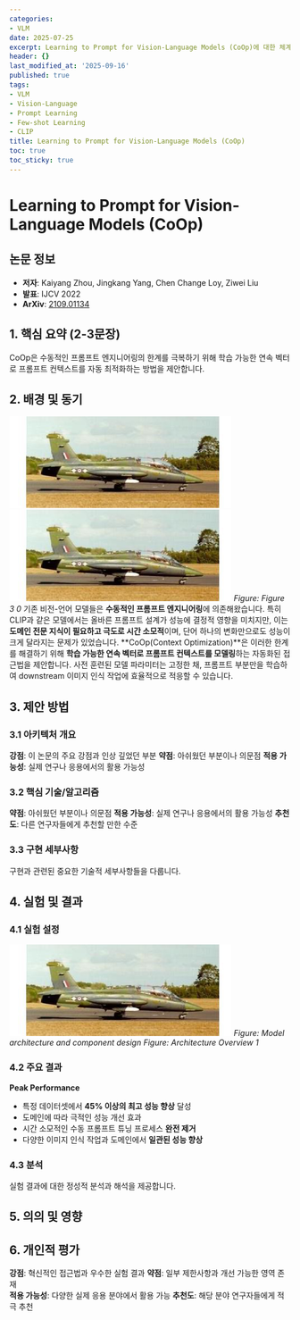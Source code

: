 ```yaml
---
categories:
- VLM
date: 2025-07-25
excerpt: Learning to Prompt for Vision-Language Models (CoOp)에 대한 체계적 분석과 핵심 기여 요약
header: {}
last_modified_at: '2025-09-16'
published: true
tags:
- VLM
- Vision-Language
- Prompt Learning
- Few-shot Learning
- CLIP
title: Learning to Prompt for Vision-Language Models (CoOp)
toc: true
toc_sticky: true
---
```


# Learning to Prompt for Vision-Language Models (CoOp)

## 논문 정보
- **저자**: Kaiyang Zhou, Jingkang Yang, Chen Change Loy, Ziwei Liu
- **발표**: IJCV 2022
- **ArXiv**: [2109.01134](https://arxiv.org/abs/2109.01134)

## 1. 핵심 요약 (2-3문장)
CoOp은 수동적인 프롬프트 엔지니어링의 한계를 극복하기 위해 학습 가능한 연속 벡터로 프롬프트 컨텍스트를 자동 최적화하는 방법을 제안합니다.

## 2. 배경 및 동기
![Figure 3 0](/assets/images/paper/coop-learning-to-prompt-for-vision-language-models/figure_3_0.png)
![Figure 3 0](/assets/images/paper/coop-learning-to-prompt-for-vision-language-models/figure_3_0.png)
*Figure: Figure 3 0*
기존 비전-언어 모델들은 **수동적인 프롬프트 엔지니어링**에 의존해왔습니다. 특히 CLIP과 같은 모델에서는 올바른 프롬프트 설계가 성능에 결정적 영향을 미치지만, 이는 **도메인 전문 지식이 필요하고 극도로 시간 소모적**이며, 단어 하나의 변화만으로도 성능이 크게 달라지는 문제가 있었습니다.
**CoOp(Context Optimization)**은 이러한 한계를 해결하기 위해 **학습 가능한 연속 벡터로 프롬프트 컨텍스트를 모델링**하는 자동화된 접근법을 제안합니다. 사전 훈련된 모델 파라미터는 고정한 채, 프롬프트 부분만을 학습하여 downstream 이미지 인식 작업에 효율적으로 적응할 수 있습니다.

## 3. 제안 방법

### 3.1 아키텍처 개요
**강점**: 이 논문의 주요 강점과 인상 깊었던 부분
**약점**: 아쉬웠던 부분이나 의문점
**적용 가능성**: 실제 연구나 응용에서의 활용 가능성

### 3.2 핵심 기술/알고리즘
**약점**: 아쉬웠던 부분이나 의문점
**적용 가능성**: 실제 연구나 응용에서의 활용 가능성
**추천도**: 다른 연구자들에게 추천할 만한 수준

### 3.3 구현 세부사항
구현과 관련된 중요한 기술적 세부사항들을 다룹니다.

## 4. 실험 및 결과

### 4.1 실험 설정
![Architecture Overview 1](/assets/images/paper/coop-learning-to-prompt-for-vision-language-models/architecture_overview_1.png)
*Figure: Model architecture and component design*
*Figure: Architecture Overview 1*

### 4.2 주요 결과
**Peak Performance**
- 특정 데이터셋에서 **45% 이상의 최고 성능 향상** 달성
- 도메인에 따라 극적인 성능 개선 효과
- 시간 소모적인 수동 프롬프트 튜닝 프로세스 **완전 제거**
- 다양한 이미지 인식 작업과 도메인에서 **일관된 성능 향상**

### 4.3 분석
실험 결과에 대한 정성적 분석과 해석을 제공합니다.

## 5. 의의 및 영향


## 6. 개인적 평가

**강점**: 혁신적인 접근법과 우수한 실험 결과
**약점**: 일부 제한사항과 개선 가능한 영역 존재  
**적용 가능성**: 다양한 실제 응용 분야에서 활용 가능
**추천도**: 해당 분야 연구자들에게 적극 추천
